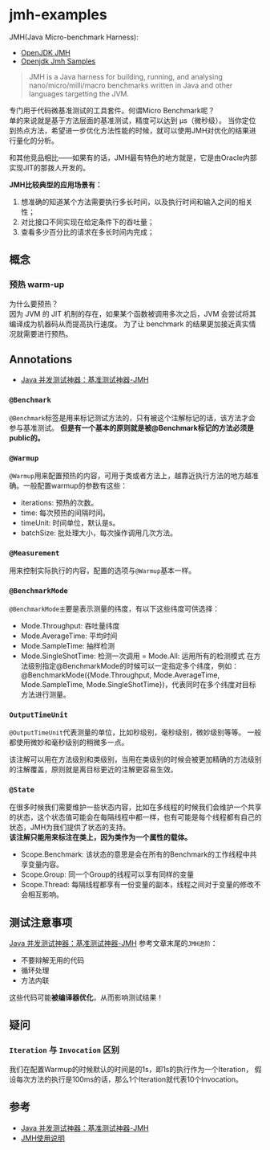 # jmh-examples

JMH(Java Micro-benchmark Harness):
+ [OpenJDK JMH](http://openjdk.java.net/projects/code-tools/jmh/)
+ [Openjdk Jmh Samples](http://hg.openjdk.java.net/code-tools/jmh/file/tip/jmh-samples/src/main/java/org/openjdk/jmh/samples/)

> JMH is a Java harness for building, running,
> and analysing nano/micro/milli/macro benchmarks written in Java and other languages targetting the JVM.

专门用于代码微基准测试的工具套件。何谓Micro Benchmark呢？  
单的来说就是基于方法层面的基准测试，精度可以达到 μs（微秒级）。
当你定位到热点方法，希望进一步优化方法性能的时候，就可以使用JMH对优化的结果进行量化的分析。

和其他竞品相比——如果有的话，JMH最有特色的地方就是，它是由Oracle内部实现JIT的那拨人开发的。


**JMH比较典型的应用场景有：**
1) 想准确的知道某个方法需要执行多长时间，以及执行时间和输入之间的相关性；
2) 对比接口不同实现在给定条件下的吞吐量；
3) 查看多少百分比的请求在多长时间内完成；

## 概念

### 预热 warm-up
为什么要预热？  
因为 JVM 的 JIT 机制的存在，如果某个函数被调用多次之后，JVM 会尝试将其编译成为机器码从而提高执行速度。
为了让 benchmark 的结果更加接近真实情况就需要进行预热。

## Annotations
- [Java 并发测试神器：基准测试神器-JMH]

### `@Benchmark`
`@Benchmark`标签是用来标记测试方法的，只有被这个注解标记的话，该方法才会参与基准测试。
**但是有一个基本的原则就是被@Benchmark标记的方法必须是public的。**

### `@Warmup`
`@Warmup`用来配置预热的内容，可用于类或者方法上，越靠近执行方法的地方越准确。一般配置warmup的参数有这些：
  - iterations: 预热的次数。
  - time: 每次预热的间隔时间。
  - timeUnit: 时间单位，默认是s。
  - batchSize: 批处理大小，每次操作调用几次方法。

### `@Measurement`
用来控制实际执行的内容，配置的选项与`@Warmup`基本一样。

### `@BenchmarkMode`
`@BenchmarkMode主`要是表示测量的纬度，有以下这些纬度可供选择：
  - Mode.Throughput: 吞吐量纬度
  - Mode.AverageTime: 平均时间
  - Mode.SampleTime: 抽样检测
  - Mode.SingleShotTime: 检测一次调用
  = Mode.All: 运用所有的检测模式 在方法级别指定@BenchmarkMode的时候可以一定指定多个纬度，例如：@BenchmarkMode({Mode.Throughput, Mode.AverageTime, Mode.SampleTime, Mode.SingleShotTime})，代表同时在多个纬度对目标方法进行测量。

### `OutputTimeUnit`
`@OutputTimeUnit`代表测量的单位，比如秒级别，毫秒级别，微妙级别等等。
一般都使用微妙和毫秒级别的稍微多一点。

该注解可以用在方法级别和类级别，当用在类级别的时候会被更加精确的方法级别的注解覆盖，原则就是离目标更近的注解更容易生效。

### `@State`
在很多时候我们需要维护一些状态内容，比如在多线程的时候我们会维护一个共享的状态，这个状态值可能会在每隔线程中都一样，也有可能是每个线程都有自己的状态，JMH为我们提供了状态的支持。  
**该注解只能用来标注在类上，因为类作为一个属性的载体。**

- Scope.Benchmark: 该状态的意思是会在所有的Benchmark的工作线程中共享变量内容。
- Scope.Group: 同一个Group的线程可以享有同样的变量
- Scope.Thread: 每隔线程都享有一份变量的副本，线程之间对于变量的修改不会相互影响。


## 测试注意事项
[Java 并发测试神器：基准测试神器-JMH] 参考文章末尾的`JMH进阶`：
  - 不要辩解无用的代码
  - 循环处理
  - 方法内联

这些代码可能**被编译器优化**，从而影响测试结果！

## 疑问

### `Iteration` 与 `Invocation` 区别
我们在配置Warmup的时候默认的时间是的1s，即1s的执行作为一个Iteration，
假设每次方法的执行是100ms的话，那么1个Iteration就代表10个Invocation。

## 参考
- [Java 并发测试神器：基准测试神器-JMH]
- [JMH使用说明]


[Java 并发测试神器：基准测试神器-JMH]: https://mp.weixin.qq.com/s/JkbtjPnaWNQ57t7MSb1JlQ
[JMH使用说明]: https://blog.csdn.net/lxbjkben/article/details/79410740